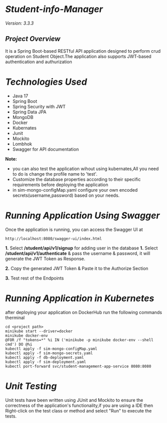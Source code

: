 # *Student-info-Manager*
  *Version: 3.3.3*
 ## *Project Overview*
 It is a Spring Boot-based RESTful API application designed to perform crud operation on Student Object.The application also supports JWT-based authentication and authurization 
 # *Technologies Used*
* Java 17
* Spring Boot
* Spring Security with JWT
* Spring Data JPA
* MongoDB
* Docker
* Kubernates
* Junit
* Mockito
* Lombhok
* Swagger for API documentation

**Note:** 

* you can also test the application wihout using kubernates,All you need to do is change the profile  name to 'test'.
* Customize the database properties according to their specific requirements before deploying the application
* in sim-mongo-configMap.yaml configure your own encoded secrets(username,password) based on your needs.

# *Running Application Using Swagger*

Once the application is running, you can access the Swagger UI at
```
http://localhost:8080/swagger-ui/index.html
```
**1.** Select **/student/api/v1/signup** for adding user in the database
**1.** Select **/student/api/v1/authenticate** & pass the username & password, it will generate the JWT Token as Response.

**2.** Copy the generated JWT Token & Paste it to the Authorize Section

**3.** Test rest of the Endpoints 


# *Running Application in Kubernetes*
after deploying your application on DockerHub run the following commands therminal
```
cd <project path> 
minikube start --driver=docker
minikube docker-env
@FOR /f "tokens=*" %i IN ('minikube -p minikube docker-env --shell cmd') DO @%i
kubectl apply -f sim-mongo-configMap.yaml
kubectl apply -f sim-mongo-secrets.yaml
kubectl apply -f db-deployment.yaml
kubectl apply -f sim-deployment.yaml
kubectl port-forward svc/student-management-app-service 8080:8080    
```

# *Unit Testing*

Unit tests have been written using JUnit and Mockito to ensure the correctness of the application's functionality,if you are using a IDE then Right-click on the test class or method and select "Run" to execute the tests.
